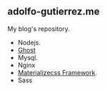 ## adolfo-gutierrez.me

My blog's repository.

-   Nodejs.
-   [Ghost](https://ghost.org/)
-   Mysql.
- 	Nginx
-   [Materializecss Framework](http://materializecss.com/).
-   Sass




